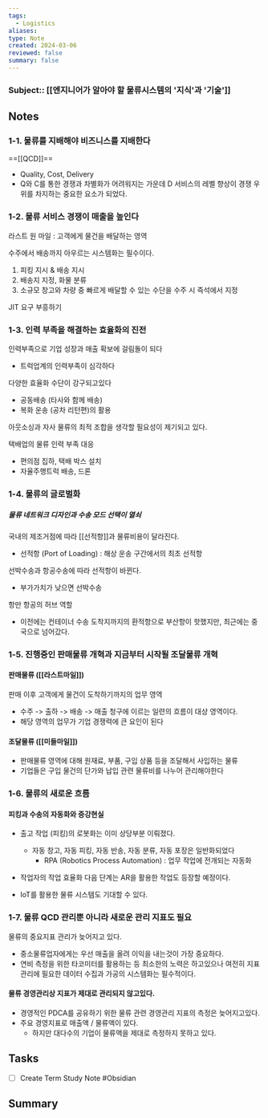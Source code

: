 ```yaml
---
tags:
  - Logistics
aliases: 
type: Note
created: 2024-03-06
reviewed: false
summary: false
---
```

### Subject:: [[엔지니어가 알아야 할 물류시스템의 '지식'과 '기술']]

## Notes
### 1-1. 물류를 지배해야 비즈니스를 지배한다
 ==[[QCD]]==
- Quality, Cost, Delivery 
- Q와 C를 통한 경쟁과 차별화가 어려워지는 가운데 D 서비스의 레벨 향상이 경쟁 우위를 차지하는 중요한 요소가 되었다.

### 1-2. 물류 서비스 경쟁이 매출을 높인다
라스트 원 마일 : 고객에게 물건을 배달하는 영역

수주에서 배송까지 아우르는 시스템화는 필수이다. 
1. 피킹 지시 & 배송 지시
2. 배송지 지정, 화물 분류
3. 소규모 창고와 차량 중 빠르게 배달할 수 있는 수단을 수주 시 즉석에서 지정

JIT 요구 부흥하기

### 1-3. 인력 부족을 해결하는 효율화의 진전
인력부족으로 기업 성장과 매출 확보에 걸림돌이 되다
- 트럭업계의 인력부족이 심각하다

다양한 효율화 수단이 강구되고있다
- 공동배송 (타사와 함께 배송)
- 복화 운송 (공차 리턴편)의 활용

아웃소싱과 자사 물류의 최적 조합을 생각할 필요성이 제기되고 있다.

택배업의 물류 인력 부족 대응
- 편의점 집하, 택배 박스 설치
- 자율주행트럭 배송, 드론

### 1-4. 물류의 글로벌화
##### 물류 네트워크 디자인과 수송 모드 선택이 열쇠
국내의 제조거점에 따라 [[선적항]]과 물류비용이 달라진다.
- 선적항 (Port of Loading) : 해상 운송 구간에서의 최초 선적항 

선박수송과 항공수송에 따라 선적항이 바뀐다.
- 부가가치가 낮으면 선박수송

항만 항공의 허브 역할
- 이전에는 컨테이너 수송 도착지까지의 환적항으로 부산항이 핫했지만, 최근에는 중국으로 넘어갔다.

### 1-5. 진행중인 판매물류 개혁과 지금부터 시작될 조달물류 개혁

#### 판매물류 ([[라스트마일]])

판매 이후 고객에게 물건이 도착하기까지의 업무 영역
- 수주 -> 출하 -> 배송 -> 매출 청구에 이르는 일련의 흐름이 대상 영역이다. 
- 해당 영역의 업무가 기업 경쟁력에 큰 요인이 된다

#### 조달물류 ([[미들마일]])
- 판매물류 영역에 대해 원재료, 부품, 구입 상품 등을 조달해서 사입하는 물류
- 기업들은 구입 물건의 단가와 납입 관련 물류비를 나누어 관리해야한다

### 1-6. 물류의 새로운 흐름
#### 피킹과 수송의 자동화와 증강현실
- 출고 작업 (피킹)의 로봇화는 이미 상당부분 이뤄졌다.
	- 자동 창고, 자동 피킹, 자동 반송, 자동 분류, 자동 포장은 일반화되었다
		- RPA (Robotics Process Automation) : 업무 작업에 전개되는 자동화
- 작업자의 작업 효율화 다음 단계는 AR을 활용한 작업도 등장할 예정이다.

- IoT를 활용한 물류 시스템도 기대할 수 있다.

### 1-7. 물류 QCD 관리뿐 아니라 새로운 관리 지표도 필요
물류의 중요지표 관리가 늦어지고 있다.
- 중소물류업자에게는 우선 매출을 올려 이익을 내는것이 가장 중요하다.
- 연비 측정을 위한 타코미터를 활용하는 등 최소한의 노력은 하고있으나 여전히 지표 관리에 필요한 데이터 수집과 가공의 시스템화는 필수적이다.

#### 물류 경영관리상 지표가 제대로 관리되지 않고있다.
- 경영적인 PDCA를 공유하기 위한 물류 관련 경영관리 지표의 측정은 늦어지고있다.
- 주요 경영지표로 매출액 / 물류액이 있다.
	- 하지만 대다수의 기업이 물류액을 제대로 측정하지 못하고 있다.

## Tasks
- [ ] Create Term Study Note #Obsidian 


## Summary




